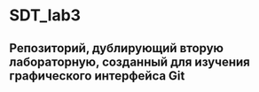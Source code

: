 # SDT_lab3

## Репозиторий, дублирующий вторую лабораторную, созданный для изучения графического интерфейса Git
